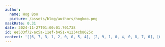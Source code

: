 ```yaml
---
author:
  name: Hog Boo
  picture: /assets/blog/authors/hogboo.png
maskRate: 0.31
date: 2024-11-27T01:00:01.701738
id: ee533f72-ac5a-11ef-b451-41234cb8625c
content: '[[6, 7, 3, 1, 2, 0, 0, 5, 4], [2, 9, 1, 0, 4, 0, 8, 7, 6], [0, 4, 5, 7, 0, 9, 3, 1, 2], [4, 0, 9, 0, 1, 0, 0, 2, 3], [0, 0, 6, 0, 7, 2, 5, 9, 8], [7, 0, 2, 3, 9, 0, 4, 0, 1], [5, 0, 7, 0, 3, 4, 1, 0, 9], [1, 6, 0, 9, 8, 0, 2, 0, 5], [0, 3, 0, 2, 5, 1, 6, 0, 7]]'
---
```


